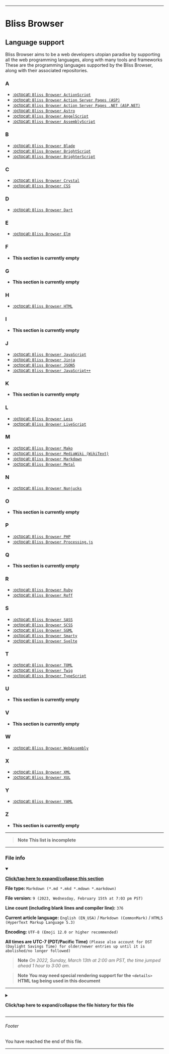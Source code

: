 
***

# Bliss Browser

## Language support

Bliss Browser aims to be a web developers utopian paradise by supporting all the web programming languages, along with many tools and frameworks These are the programming languages supported by the Bliss Browser, along with their associated repositories.

### A

- [:octocat: `Bliss Browser ActionScript`](https://github.com/seanpm2001/Bliss_Browser_ActionScript/)
- [:octocat: `Bliss Browser Action Server Pages (ASP)`](https://github.com/seanpm2001/Bliss_Browser_ActionServerPages/)
- [:octocat: `Bliss Browser Action Server Pages .NET (ASP.NET)`](https://github.com/seanpm2001/Bliss_Browser_ActionServerPagesDotNET/)
- [:octocat: `Bliss Browser Astro`](https://github.com/seanpm2001/Bliss_Browser_Astro/)
- [:octocat: `Bliss Browser AngelScript`](https://github.com/seanpm2001/Bliss_Browser_AngelScript/)
- [:octocat: `Bliss Browser AssemblyScript`](https://github.com/seanpm2001/Bliss_Browser_AssemblyScript/)

### B

- [:octocat: `Bliss Browser Blade`](https://github.com/seanpm2001/Bliss_Browser_Blade/)
- [:octocat: `Bliss Browser BrightScript`](https://github.com/seanpm2001/Bliss_Browser_BrightScript/)
- [:octocat: `Bliss Browser BrighterScript`](https://github.com/seanpm2001/Bliss_Browser_BrighterScript/)

### C

- [:octocat: `Bliss Browser Crystal`](https://github.com/seanpm2001/Bliss_Browser_Crystal/)
- [:octocat: `Bliss Browser CSS`](https://github.com/seanpm2001/Bliss_Browser_CSS/)

### D

- [:octocat: `Bliss Browser Dart`](https://github.com/seanpm2001/Bliss_Browser_Dart/)

### E

- [:octocat: `Bliss Browser Elm`](https://github.com/seanpm2001/Bliss_Browser_Elm/)

### F

- **This section is currently empty**

### G

- **This section is currently empty**

### H

- [:octocat: `Bliss Browser HTML`](https://github.com/seanpm2001/Bliss_Browser_HTML/)

### I

- **This section is currently empty**

### J

- [:octocat: `Bliss Browser JavaScript`](https://github.com/seanpm2001/Bliss_Browser_JavaScript/)
- [:octocat: `Bliss Browser Jinja`](https://github.com/seanpm2001/Bliss_Browser_Jinja/)
- [:octocat: `Bliss Browser JSON5`](https://github.com/seanpm2001/Bliss_Browser_JSON5/)
- [:octocat: `Bliss Browser JavaScript++`](https://github.com/seanpm2001/Bliss_Browser_JavaScript-Plus-Plus/)

### K

- **This section is currently empty**

### L

- [:octocat: `Bliss Browser Less`](https://github.com/seanpm2001/Bliss_Browser_Less/)
- [:octocat: `Bliss Browser LiveScript`](https://github.com/seanpm2001/Bliss_Browser_LiveScript/)

### M

- [:octocat: `Bliss Browser Mako`](https://github.com/seanpm2001/Bliss_Browser_Mako/)
- [:octocat: `Bliss Browser MediaWiki (WikiText)`](https://github.com/seanpm2001/Bliss_Browser_MediaWiki/)
- [:octocat: `Bliss Browser Markdown`](https://github.com/seanpm2001/Bliss_Browser_Markdown/)
- [:octocat: `Bliss Browser Metal`](https://github.com/seanpm2001/Bliss_Browser_Metal/)

### N

- [:octocat: `Bliss Browser Nunjucks`](https://github.com/seanpm2001/Bliss_Browser_Nunjucks/)

### O

- **This section is currently empty**

### P

- [:octocat: `Bliss Browser PHP`](https://github.com/seanpm2001/Bliss_Browser_PHP/)
- [:octocat: `Bliss Browser Processing.js`](https://github.com/seanpm2001/Bliss_Browser_Processing.js/)

### Q

- **This section is currently empty**

### R

- [:octocat: `Bliss Browser Ruby`](https://github.com/seanpm2001/Bliss_Browser_Ruby/)
- [:octocat: `Bliss Browser Roff`](https://github.com/seanpm2001/Bliss_Browser_Roff/)

### S

- [:octocat: `Bliss Browser SASS`](https://github.com/seanpm2001/Bliss_Browser_SASS/)
- [:octocat: `Bliss Browser SCSS`](https://github.com/seanpm2001/Bliss_Browser_SCSS/)
- [:octocat: `Bliss Browser SGML`](https://github.com/seanpm2001/Bliss_Browser_SGML/)
- [:octocat: `Bliss Browser Smarty`](https://github.com/seanpm2001/Bliss_Browser_Smarty/)
- [:octocat: `Bliss Browser Svelte`](https://github.com/seanpm2001/Bliss_Browser_Svelte/)

### T

- [:octocat: `Bliss Browser TOML`](https://github.com/seanpm2001/Bliss_Browser_TOML/)
- [:octocat: `Bliss Browser Twig`](https://github.com/seanpm2001/Bliss_Browser_Twig/)
- [:octocat: `Bliss Browser TypeScript`](https://github.com/seanpm2001/Bliss_Browser_TypeScript/)

### U

- **This section is currently empty**

### V

- **This section is currently empty**

### W

- [:octocat: `Bliss Browser WebAssembly`](https://github.com/seanpm2001/Bliss_Browser_WebAssembly/)

### X

- [:octocat: `Bliss Browser XML`](https://github.com/seanpm2001/Bliss_Browser_XML/)
- [:octocat: `Bliss Browser XUL`](https://github.com/seanpm2001/Bliss_Browser_XUL/)

### Y

- [:octocat: `Bliss Browser YAML`](https://github.com/seanpm2001/Bliss_Browser_YAML/)

### Z

- **This section is currently empty**

***

> **Note** **This list is incomplete**

***

### File info

<details open><summary><p lang="en"><b><u>Click/tap here to expand/collapse this section</u></b></p></summary>

**File type:** `Markdown (*.md *.mkd *.mdown *.markdown)`

**File version:** `9 (2023, Wednesday, February 15th at 7:03 pm PST)`

**Line count (including blank lines and compiler line):** `376`

**Current article language:** `English (EN_USA)` / `Markdown (CommonMark)` / `HTML5 (HyperText Markup Language 5.3)`

**Encoding:** `UTF-8 (Emoji 12.0 or higher recommended)`

**All times are UTC-7 (PDT/Pacific Time)** `(Please also account for DST (Daylight Savings Time) for older/newer entries up until it is abolished/no longer followed)`

> **Note** _On 2022, Sunday, March 13th at 2:00 am PST, the time jumped ahead 1 hour to 3:00 am._

> **Note** **You may need special rendering support for the `<details>` HTML tag being used in this document**

***

<details><summary><p><b>Click/tap here to expand/collapse the file history for this file</b></p></summary>

<details><summary><p><b>Version 1 (2023, Sunday, February 5th at 3:45 pm PST)</b></p></summary>

- This release was made by: [:octocat: `@seanpm2001`](https://github.com/seanpm2001/)

> Changes

- [x] Started the file
- [x] Added the title section
- [x] Added the `Language support` section
- - [x] Added the `A` subsection
- - [x] Added the `B` subsection
- - [x] Added the `C` subsection
- - [x] Added the `D` subsection
- - [x] Added the `E` subsection
- - [x] Added the `F` subsection
- - [x] Added the `G` subsection
- - [x] Added the `H` subsection
- - [x] Added the `I` subsection
- - [x] Added the `J` subsection
- - [x] Added the `K` subsection
- - [x] Added the `L` subsection
- - [x] Added the `M` subsection
- - [x] Added the `N` subsection
- - [x] Added the `O` subsection
- - [x] Added the `P` subsection
- - [x] Added the `Q` subsection
- - [x] Added the `R` subsection
- - [x] Added the `S` subsection
- - [x] Added the `T` subsection
- - [x] Added the `U` subsection
- - [x] Added the `V` subsection
- - [x] Added the `W` subsection
- - [x] Added the `X` subsection
- - [x] Added the `Y` subsection
- - [x] Added the `Z` subsection
- [x] Added the file version stamp
- [ ] No other changes in version 1

</details>

<details><summary><p><b>Version 2 (2023, Monday, February 6th at 4:11 pm PST)</b></p></summary>

- This release was made by: [:octocat: `@seanpm2001`](https://github.com/seanpm2001/)

> Changes

- [x] Updated the `Language support` section
- - [x] Updated the `M` subsection to add Mako, Markdown, and MediaWiki/WikiText
- - [x] Updated the `P` subsection to add PHP
- [x] Removed the file version stamp in place of a file info section
- [x] Added the `file info` section
- - [x] Added the version number
- - [x] Added the version date
- - [x] Added the line count
- [x] Added the `file history` section
- - [x] Added an entry for version 1
- - [x] Added an entry for version 2
- [x] Added the footer 
- [ ] No other changes in version 2

</details>

<details><summary><p><b>Version 3 (2023, Tuesday, February 7th at 6:12 pm PST)</b></p></summary>

- This release was made by: [:octocat: `@seanpm2001`](https://github.com/seanpm2001/)

> Changes

- [x] Updated the `Language support` section
- - [x] Updated the `P` subsection to include Processing.js
- - [x] Updated the `R` subsection to include Ruby
- - [x] Updated the `S` subsection to include SASS and SCSS
- [x] Updated the `file info` section
- - [x] Updated the version number
- - [x] Updated the version date
- - [x] Updated the line count
- [x] Updated the `file history` section
- - [x] Added an entry for version 3
- [ ] No other changes in version 3

</details>

<details><summary><p><b>Version 4 (2023, Wednesday, February 8th at 3:45 pm PST)</b></p></summary>

- This release was made by: [:octocat: `@seanpm2001`](https://github.com/seanpm2001/)

> Changes

- [x] Updated the `Language support` section
- - [x] Updated the `S` subsection to include SGML, Smarty, and Svelte
- - [x] Updated the `T` subsection to include TOML
- [x] Updated the `file info` section
- - [x] Updated the version number
- - [x] Updated the version date
- - [x] Updated the line count
- [x] Updated the `file history` section
- - [x] Added an entry for version 4
- [ ] No other changes in version 4

</details>

<details><summary><p><b>Version 5 (2023, Thursday, February 9th at 1:34 pm PST)</b></p></summary>

- This release was made by: [:octocat: `@seanpm2001`](https://github.com/seanpm2001/)

> Changes

- [x] Updated the `Language support` section
- - [x] Updated the `T` subsection to include Twig and TypeScript
- - [x] Updated the `W` subsection to include WebAssembly
- - [x] Updated the `X` subsection to include XML
- [x] Updated the `file info` section
- - [x] Updated the version number
- - [x] Updated the version date
- - [x] Updated the line count
- [x] Updated the `file history` section
- - [x] Added an entry for version 5
- [ ] No other changes in version 5

</details>

<details><summary><p><b>Version 6 (2023, Friday, February 10th at 5:28 pm PST)</b></p></summary>

- This release was made by: [:octocat: `@seanpm2001`](https://github.com/seanpm2001/)

> Changes

- [x] Updated the `Language support` section
- - [x] Updated the `Y` subsection to include YAML
- [x] Updated the `file info` section
- - [x] Updated the version number
- - [x] Updated the version date
- - [x] Updated the line count
- [x] Updated the `file history` section
- - [x] Added an entry for version 6
- [ ] No other changes in version 6

</details>

<details><summary><p><b>Version 7 (2023, Monday, February 13th at 9:08 pm PST)</b></p></summary>

- This release was made by: [:octocat: `@seanpm2001`](https://github.com/seanpm2001/)

> Changes

- [x] Updated the `Language support` section
- - [x] Updated the `J` subsection to include Jinja
- - [x] Updated the `N` subsection to include Nunjucks
- [x] Updated the `file info` section
- - [x] Updated the version number
- - [x] Updated the version date
- - [x] Updated the line count
- [x] Updated the `file history` section
- - [x] Added an entry for version 7
- [ ] No other changes in version 7

</details>

<details><summary><p><b>Version 8 (2023, Tuesday, February 14th at 4:57 pm PST)</b></p></summary>

- This release was made by: [:octocat: `@seanpm2001`](https://github.com/seanpm2001/)

> Changes

- [x] Updated the `Language support` section
- - [x] Updated the `A` subsection to include AngelScript
- - [x] Updated the `J` subsection to include JSON5 and JS++
- - [x] Updated the `M` subsection to include Metal
- [x] Updated the `file info` section
- - [x] Updated the version number
- - [x] Updated the version date
- - [x] Updated the line count
- [x] Updated the `file history` section
- - [x] Added an entry for version 8
- [ ] No other changes in version 8

</details>

<details><summary><p><b>Version 9 (2023, Wednesday, February 15th at 7:03 pm PST)</b></p></summary>

- This release was made by: [:octocat: `@seanpm2001`](https://github.com/seanpm2001/)

> Changes

- [x] Updated the `Language support` section
- - [x] Updated the `A` subsection to include AssemblyScript
- - [x] Updated the `L` subsection to include LiveScript
- - [x] Updated the `R` subsection to include Roff
- - [x] Updated the `x` subsection to include XUL
- [x] Updated the `file info` section
- - [x] Updated the version number
- - [x] Updated the version date
- - [x] Updated the line count
- [x] Updated the `file history` section
- - [x] Added an entry for version 9
- [ ] No other changes in version 9

</details>

</details>

***

###### Footer

You have reached the end of this file.

***
